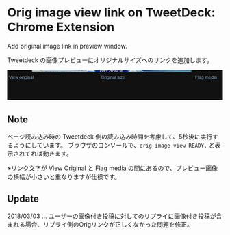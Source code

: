 # Orig image view link on TweetDeck: Chrome Extension

Add original image link in preview window.

Tweetdeck の画像プレビューにオリジナルサイズへのリンクを追加します。

![screenshot](ss.png)

## Note

ベージ読み込み時の Tweetdeck 側の読み込み時間を考慮して、5秒後に実行するようにしています。
ブラウザのコンソールで、```orig image view READY.``` と表示されてれば動きます。

※リンク文字が View Original と Flag media の間にあるので、プレビュー画像の横幅が小さいと重なりますが仕様です。

## Update

2018/03/03 ... ユーザーの画像付き投稿に対してのリプライに画像付き投稿が含まれる場合、リプライ側のOrigリンクが正しくなかった問題を修正。